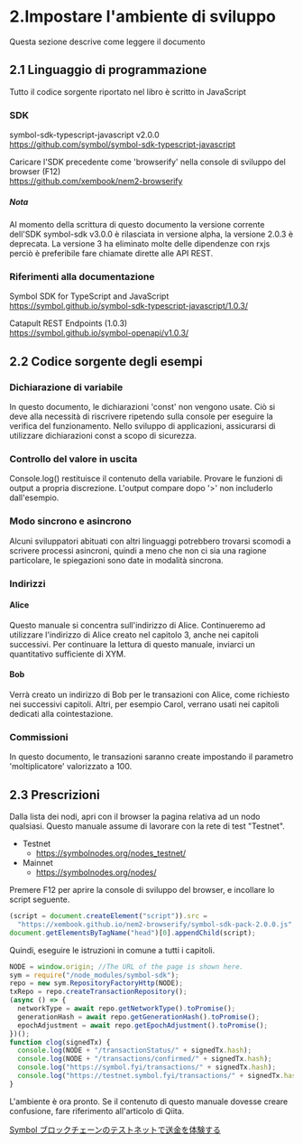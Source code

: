 # 2.Impostare l'ambiente di sviluppo

Questa sezione descrive come leggere il documento

## 2.1 Linguaggio di programmazione

Tutto il codice sorgente riportato nel libro è scritto in JavaScript

### SDK

symbol-sdk-typescript-javascript v2.0.0  
https://github.com/symbol/symbol-sdk-typescript-javascript

Caricare l'SDK precedente come 'browserify' nella console di sviluppo del browser (F12)  
https://github.com/xembook/nem2-browserify

##### Nota

Al momento della scrittura di questo documento la versione corrente
dell'SDK symbol-sdk v3.0.0 è rilasciata in versione alpha,
la versione  2.0.3 è deprecata. La versione 3 ha eliminato molte delle dipendenze 
con rxjs perciò è preferibile fare chiamate dirette alle API REST. 

### Riferimenti alla documentazione

Symbol SDK for TypeScript and JavaScript  
https://symbol.github.io/symbol-sdk-typescript-javascript/1.0.3/

Catapult REST Endpoints (1.0.3)  
https://symbol.github.io/symbol-openapi/v1.0.3/

## 2.2 Codice sorgente degli esempi

### Dichiarazione di variabile

In questo documento, le dichiarazioni 'const' non vengono usate.
Ciò si deve alla necessità di riscrivere ripetendo sulla console
per eseguire la verifica del funzionamento.
Nello sviluppo di applicazioni, assicurarsi di utilizzare dichiarazioni const a scopo di sicurezza.

### Controllo del valore in uscita

Console.log() restituisce il contenuto della variabile. Provare le funzioni di output 
a propria discrezione. L'output compare dopo '>' non includerlo dall'esempio.

### Modo sincrono e asincrono 

Alcuni sviluppatori abituati con altri linguaggi potrebbero trovarsi scomodi
a scrivere processi asincroni, quindi a meno che non ci sia una ragione particolare,
le spiegazioni sono date in modalità sincrona.

### Indirizzi

#### Alice

Questo manuale si concentra sull'indirizzo di Alice. Continueremo ad utilizzare
l'indirizzo di Alice creato nel capitolo 3, anche nei capitoli successivi.
Per continuare la lettura di questo manuale, inviarci un quantitativo sufficiente di XYM.

#### Bob

Verrà creato un indirizzo di Bob per le transazioni con Alice, come richiesto nei successivi capitoli.
Altri, per esempio Carol, verrano usati nei capitoli dedicati alla cointestazione.

### Commissioni

In questo documento, le transazioni saranno create impostando il parametro 'moltiplicatore' valorizzato a 100.

## 2.3 Prescrizioni

Dalla lista dei nodi, apri con il browser la pagina relativa ad un nodo qualsiasi.
Questo manuale assume di lavorare con la rete di test "Testnet".

- Testnet
  - https://symbolnodes.org/nodes_testnet/
- Mainnet
  - https://symbolnodes.org/nodes/

Premere F12 per aprire la console di sviluppo del browser, e incollare lo script seguente.

```js
(script = document.createElement("script")).src =
  "https://xembook.github.io/nem2-browserify/symbol-sdk-pack-2.0.0.js";
document.getElementsByTagName("head")[0].appendChild(script);
```

Quindi, eseguire le istruzioni in comune a tutti i capitoli.

```js
NODE = window.origin; //The URL of the page is shown here.
sym = require("/node_modules/symbol-sdk");
repo = new sym.RepositoryFactoryHttp(NODE);
txRepo = repo.createTransactionRepository();
(async () => {
  networkType = await repo.getNetworkType().toPromise();
  generationHash = await repo.getGenerationHash().toPromise();
  epochAdjustment = await repo.getEpochAdjustment().toPromise();
})();
function clog(signedTx) {
  console.log(NODE + "/transactionStatus/" + signedTx.hash);
  console.log(NODE + "/transactions/confirmed/" + signedTx.hash);
  console.log("https://symbol.fyi/transactions/" + signedTx.hash);
  console.log("https://testnet.symbol.fyi/transactions/" + signedTx.hash);
}
```

L'ambiente è ora pronto.
Se il contenuto di questo manuale dovesse creare confusione, fare riferimento all'articolo di Qiita.

[Symbol ブロックチェーンのテストネットで送金を体験する](https://qiita.com/nem_takanobu/items/e2b1f0aafe7a2df0fe1b)
